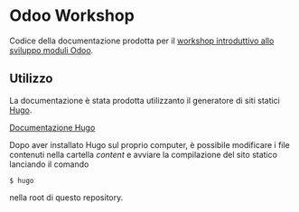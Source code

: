 # Odoo Workshop

Codice della documentazione prodotta per il [workshop introduttivo allo sviluppo moduli Odoo](https://metadonors.github.io/odoo.workshop/).

## Utilizzo 

La documentazione è stata prodotta utilizzanto il generatore di siti statici [Hugo](https://gohugo.io/).

[Documentazione Hugo](https://gohugo.io/documentation/)

Dopo aver installato Hugo sul proprio computer, è possibile modificare i file contenuti nella cartella _content_ e avviare la compilazione del sito statico lanciando il comando 

```
$ hugo
```

nella root di questo repository.

